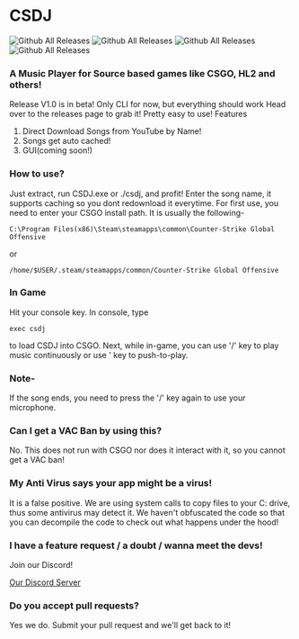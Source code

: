 # CSDJ
![Github All Releases](https://img.shields.io/github/issues/sarthak247/CSDJ) ![Github All Releases](https://img.shields.io/github/forks/sarthak247/CSDJ) ![Github All Releases](https://img.shields.io/github/stars/sarthak247/CSDJ) ![Github All Releases](https://img.shields.io/github/downloads/sarthak247/CSDJ/total.svg)
### A Music Player for Source based games like CSGO, HL2 and others!

Release V1.0 is in beta! Only CLI for now, but everything should work
Head over to the releases page to grab it!
Pretty easy to use!
Features
1. Direct Download Songs from YouTube by Name!
2. Songs get auto cached!
3. GUI(coming soon!)

### How to use?
Just extract, run CSDJ.exe or ./csdj, and profit!
Enter the song name, it supports caching so you dont redownload it everytime.
For first use, you need to enter your CSGO install path.
It is usually the following-
 ```
 C:\Program Files(x86)\Steam\steamapps\common\Counter-Strike Global Offensive
 ```
 or
 ```
 /home/$USER/.steam/steamapps/common/Counter-Strike Global Offensive
 ```
 
 ### In Game
 Hit your console key. In console, type
 ```
 exec csdj
 ```
 to load CSDJ into CSGO.
 Next, while in-game, you can use '/' key to play music continuously or use ' key to push-to-play.
 ### Note-
 If the song ends, you need to press the '/' key again to use your microphone.
 
 ### Can I get a VAC Ban by using this?
 No. This does not run with CSGO nor does it interact with it, so you cannot get a VAC ban!
 
 ### My Anti Virus says your app might be a virus!
 It is a false positive. We are using system calls to copy files to your C: drive, thus some antivirus may detect it. We haven't obfuscated the code so that you can decompile the code to check out what happens under the hood!
 
 ### I have a feature request / a doubt / wanna meet the devs!
 Join our Discord!
 
 [Our Discord Server](https://discord.gg/JZfhXuCw4J)
 
 ### Do you accept pull requests?
 Yes we do. Submit your pull request and we'll get back to it!
 
